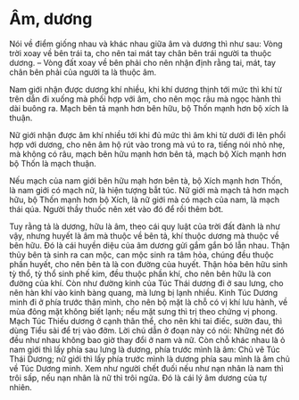 # Âm, dương

Nói về điểm giống nhau và khác nhau giữa âm và dương thì như sau: Vòng trời xoay về bên trái ta, cho nên tai mát tay chân bên trái người ta thuộc dương. – Vòng đất xoay về bên phải cho nên nhận định rằng tai, mát, tay chân bên phải của người ta là thuộc âm.

Nam giới nhận được dương khí nhiều, khi khí dương thịnh tới mức thì khí từ trên dẫn đi xuống mà phối hợp với âm, cho nên mọc râu mà ngọc hành thì dài buông ra. Mạch bên tả mạnh hơn bên hữu, bộ Thốn mạnh hơn bộ xích là thuận.

Nữ giới nhận được âm khí nhiều tới khi đủ mức thì âm khi từ dưới đi lên phổi hợp với dương, cho nên âm hộ rút vào trong mà vú to ra, tiếng nói nhỏ nhẹ, mà không có râu, mạch bên hữu mạnh hơn bên tả, mạch bộ Xích mạnh hơn bộ Thốn là mạch thuận.

Nếu mạch của nam giới bên hữu mạh hơn bên tà, bộ Xích mạnh hơn Thốn, là nam giới có mạch nữ, là hiện tượng bẫt túc. Nữ giới mà mạch tả hơn mạch hữu, bộ Thốn mạnh hơn bộ Xích, là nữ giới mà có mạch của nam, là mạch thái qúa. Người thầy thuốc nên xét vào đó để rồi thêm bớt.

Tuy rằng tả là dương, hữu là âm, theo cái quy luật của trời đất đành là như vậy, nhưng huyết là âm mà thuộc về bên tả, khí thuộc dương mà thuộc về bên hữu. Đó là cái huyền diệu của âm dương gửi gắm gắn bó lẫn nhau. Thận thủy bên tà sinh ra can mộc, can mộc sinh ra tâm hỏa, chúng đều thuộc phần huyết, cho nên bên tà là con đường của huyết. Thận hỏa bên hữu sinh tỳ thổ, tỳ thổ sinh phế kim, đều thuộc phần khí, cho nên bên hữu là con đường của khí. Còn như đường kinh của Túc Thái dương đi ở sau lưng, cho nên hàn khí vào kinh bàng quang, mà lưng bị lạnh nhiều. Kinh Túc Dương minh đi ở phía trước thân mình, cho nên bộ mặt là chỗ có vị khí lưu hành, về mùa đông mặt không biết lạnh; nếu mặt sưng thì trị theo chứng vị phong. Mạch Túc Thiếu dương ở cạnh thân thể, cho nên khi tai điếc, sườn đau, thì dùng Tiểu sài để trị vào đởm. Lời chú dẫn ở đoạn này có nói: Những nét đó đều như nhau không bao giờ thay đổi ở nam và nữ. Còn chỗ khác nhau là ỏ nam giới thì lấy phía sau lưng là dương, phía trước mình là âm: Chủ vẽ Túc Thái Dương; nữ giới thì lấy phía trước mình là dương phía sau mình là âm chủ về Túc Dương minh. Xem như người chết đuối nếu như nạn nhân là nam thì trôi sấp, nếu nạn nhân là nữ thì trôi ngửa. Đó là cái lý âm dương của tự nhiên.
